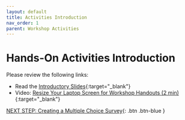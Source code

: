 ```yaml
---
layout: default
title: Activities Introduction
nav_order: 1
parent: Workshop Activities
---
```

# Hands-On Activities Introduction

Please review the following links:

- Read the [Introductory Slides](https://docs.google.com/presentation/d/1wkkt7k5gYjoTuwPmZ_Xa6XXHPxeCnmsCJ2OTha7ihkg/){:target="_blank"} 
- Video: [Resize Your Laptop Screen for Workshop Handouts (2 min)](https://www.youtube.com/watch?v=Igk5hZUfzN0){:target="_blank"}


[NEXT STEP: Creating a Multiple Choice Survey](1-multiple-choice-survey.html){: .btn .btn-blue }
